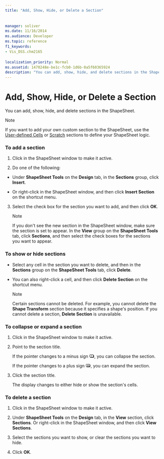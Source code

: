 ```yaml
---
title: "Add, Show, Hide, or Delete a Section"
 
 
manager: soliver
ms.date: 11/16/2014
ms.audience: Developer
ms.topic: reference
f1_keywords:
- Vis_DSS.chm2165
 
localization_priority: Normal
ms.assetid: 1470248e-be1c-fcb0-1d6b-0a5f60365924
description: "You can add, show, hide, and delete sections in the ShapeSheet."
---
```


# Add, Show, Hide, or Delete a Section

You can add, show, hide, and delete sections in the ShapeSheet.
  
> [!NOTE]
> If you want to add your own custom section to the ShapeSheet, use the [User-defined Cells](user-defined-cells-section.md) or [Scratch](scratch-section.md) sections to define your ShapeSheet logic. 
  
### To add a section

1. Click in the ShapeSheet window to make it active.
    
2. Do one of the following:
    
  - Under **ShapeSheet Tools** on the **Design** tab, in the **Sections** group, click **Insert**.
    
  - Or right-click in the ShapeSheet window, and then click **Insert Section** on the shortcut menu. 
    
3. Select the check box for the section you want to add, and then click **OK**.
    
    > [!NOTE]
    >  If you don't see the new section in the ShapeSheet window, make sure the section is set to appear. In the **View** group on the **ShapeSheet Tools** tab, click **Sections**, and then select the check boxes for the sections you want to appear. 
  
### To show or hide sections

- Select any cell in the section you want to delete, and then in the **Sections** group on the **ShapeSheet Tools** tab, click **Delete**.
    
- You can also right-click a cell, and then click **Delete Section** on the shortcut menu. 
    
    > [!NOTE]
    >  Certain sections cannot be deleted. For example, you cannot delete the **Shape Transform** section because it specifies a shape's position. If you cannot delete a section, **Delete Section** is unavailable. 
  
### To collapse or expand a section

1. Click in the ShapeSheet window to make it active.
    
2. Point to the section title.
    
    If the pointer changes to a minus sign ![](media/IC_SSMinus_ZA07645855.gif), you can collapse the section.
    
    If the pointer changes to a plus sign ![](media/IC_SSPlus_ZA07645856.gif), you can expand the section.
    
3. Click the section title.
    
    The display changes to either hide or show the section's cells.
    
### To delete a section

1. Click in the ShapeSheet window to make it active.
    
2. Under **ShapeSheet Tools** on the **Design** tab, in the **View** section, click **Sections**. Or right-click in the ShapeSheet window, and then click **View Sections**.
    
3. Select the sections you want to show, or clear the sections you want to hide.
    
4. Click **OK**.
    

